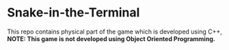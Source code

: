 # Snake-in-the-Terminal
This repo contains physical part of the game which is developed using C++, **NOTE: This game is not developed using Object Oriented Programming.**
